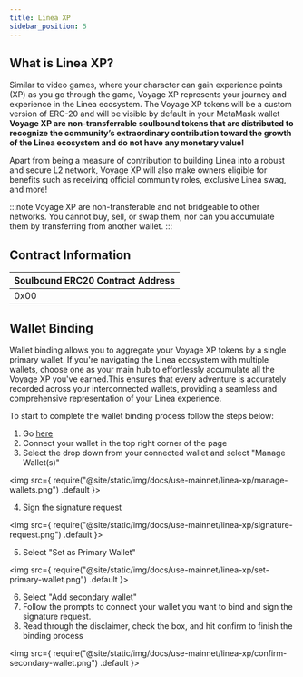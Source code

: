 ```yaml
---
title: Linea XP 
sidebar_position: 5
---
```


## What is Linea XP?

Similar to video games, where your character can gain experience points (XP) as you go through the game, Voyage XP represents your journey and experience in the Linea ecosystem. The Voyage XP tokens will be a custom version of ERC-20 and will be visible by default in your MetaMask wallet **Voyage XP are non-transferrable soulbound tokens that are distributed to recognize the community’s extraordinary contribution toward the growth of the Linea ecosystem and do not have any monetary value!**

Apart from being a measure of contribution to building Linea into a robust and secure L2 network, Voyage XP will also make owners eligible for benefits such as receiving official community roles, exclusive Linea swag, and more!

:::note
Voyage XP are non-transferable and not bridgeable to other networks. You cannot buy, sell, or swap them, nor can you accumulate them by transferring from another wallet.
:::

## Contract Information


| Soulbound ERC20 Contract Address | 
| --- | 
| 0x00 |

## Wallet Binding

Wallet binding allows you to aggregate your Voyage XP tokens by a single primary wallet. If you're navigating the Linea ecosystem with multiple wallets, choose one as your main hub to effortlessly accumulate all the Voyage XP you've earned.This ensures that every adventure is accurately recorded across your interconnected wallets, providing a seamless and comprehensive representation of your Linea experience.

To start to complete the wallet binding process follow the steps below:

1. Go [here](https://linea.build/)
2. Connect your wallet in the top right corner of the page
3. Select the drop down from your connected wallet and select "Manage Wallet(s)"

<img
  src={
    require("@site/static/img/docs/use-mainnet/linea-xp/manage-wallets.png")
      .default
  }></img>

4. Sign the signature request

<img
  src={
    require("@site/static/img/docs/use-mainnet/linea-xp/signature-request.png")
      .default
  }></img>

5. Select "Set as Primary Wallet"

<img
  src={
    require("@site/static/img/docs/use-mainnet/linea-xp/set-primary-wallet.png")
      .default
  }></img>

6. Select "Add secondary wallet" 
7. Follow the prompts to connect your wallet you want to bind and sign the signature request.
8. Read through the disclaimer, check the box, and hit confirm to finish the binding process

<img
  src={
    require("@site/static/img/docs/use-mainnet/linea-xp/confirm-secondary-wallet.png")
      .default
  }></img>


